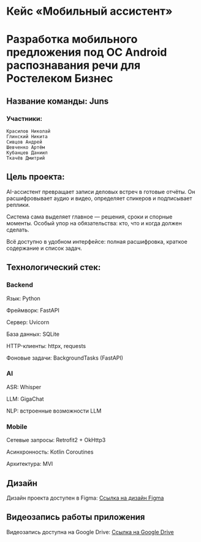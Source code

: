 # Кейс «Мобильный ассистент»


# Разработка мобильного предложения под ОС Android  распознавания речи для Ростелеком Бизнес

## Название команды: Juns
### Участники:
    Красилов Николай
    Глинский Никита
    Сивцов Андрей
    Шевченко Артём
    Кубанцев Даниил
    Ткачёв Дмитрий

## Цель проекта: 

AI-ассистент превращает записи 
деловых встреч в готовые отчёты. Он расшифровывает аудио и видео, 
определяет спикеров и 
подписывает реплики. 

Система сама выделяет главное  — решения, сроки и спорные 
моменты. Особый упор на 
обязательства: кто, что и когда 
должен сделать. 

Всё доступно в 
удобном интерфейсе: полная 
расшифровка, краткое содержание и список задач.

## Технологический стек:

### Backend

Язык: Python

Фреймворк: FastAPI 

Сервер: Uvicorn

База данных: SQLite 

HTTP-клиенты: httpx, requests

Фоновые задачи: BackgroundTasks (FastAPI)

### AI

ASR: Whisper 

LLM: GigaChat 

NLP: встроенные возможности LLM

### Mobile

Сетевые запросы: Retrofit2 + OkHttp3 

Асинхронность: Kotlin Coroutines 

Архитектура: MVI

## Дизайн

Дизайн проекта доступен в Figma: [Ссылка на дизайн Figma](https://www.figma.com/design/cDjZZ6uyMkCqkyzAdi7PzP/%D0%98%D0%BD%D1%82%D0%B5%D1%80%D1%84%D0%B5%D0%B9%D1%81)

## Видеозапись работы приложения

Видеозапись доступна на Google Drive: [Ссылка на Google Drive](https://drive.google.com/drive/folders/1WNNalByn4EINlf5lShU1oie9cVFWqGK5?usp=sharing)

